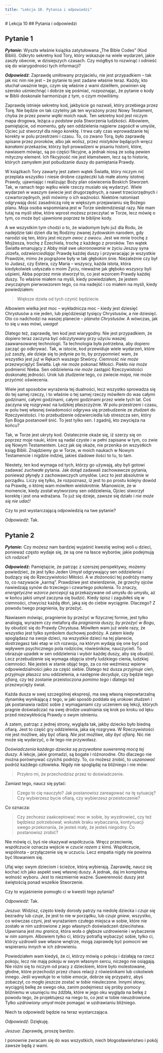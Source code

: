 ```yaml
---
title: "Lekcja 10. Pytania i odpowiedzi"
---
```


<div markdown="1" class="chHead"> 
# Lekcja 10
## Pytania i odpowiedzi

</div>

## Pytanie 1

***Pytanie*:** Wyszła właśnie książka zatytułowana „The Bible Codes” (Kod Biblii). Odkryto sekretny kod Tory, który wskazuje na wiele wydarzeń, jakie zaszły obecnie, w dzisiejszych czasach. Czy mógłbyś to rozwinąć i odnieść się do wiarygodności tych informacji?

***Odpowiedź***: Zaprawdę umiłowany przyjacielu, nie jest przypadkiem – tak jak nic nim nie jest – że pytanie to jest zadane właśnie teraz. Każdy, kto słuchał uważnie tego, czym się właśnie z wami dzieliłem, powinien się szeroko uśmiechnąć i dobrze się pośmiać, rozpoznając, że pytanie o kody w Biblii doskonale harmonizuje z tym, o czym mówiliśmy. 

Zaprawdę istnieje sekretny kod, jakbyście go nazwali, który przebiega przez Torę. Nie będzie on tak czytelny jak ten wyrażony przez Nowy Testament, chyba że przez *pewne wątki* moich nauk. Ten sekretny kod jest niczym mapa drogowa, leżąca *u podstaw* pola Stworzenia ludzkości. Albowiem, pamiętajcie, od momentu, gdy sen oddzielenia najpierw zagościł w umyśle, Ojciec już stworzył dla niego *korektę*. I trwa cały czas wprowadzanie tej korekty w polu przestrzeni i czasu. To, co zwano Torą, było zaprawdę spisane przez *proroków,* albo jak wolisz, przez *mistyków* będących wręcz *kanałami* przekazów, którzy byli prowadzeni w pisaniu historii, które, nawiasem mówiąc, są po części fikcyjne, a jednak niosą ze sobą pewien mityczny element. Ich fikcyjność nie jest kłamstwem, lecz są to historie, których zamysłem jest pobudzanie duszy do pamiętania Prawdy. 

W książkach Tory zawarty jest zatem wątek Światła, który niczym nić przeplata wszystko i niesie drobne cząsteczki lub małe atomy istotnej Prawdy, ujawniając i realizując Boży plan oświecenia Boskich Stworzeń. Tak, w ramach tego wątku wiele rzeczy musiało się wydarzyć. Wiele wydarzeń w waszym świecie jest drugorzędnych, a nawet trzeciorzędnych i czwartorzędnych, jeśli mówimy o ich ważności. Niektóre natomiast odgrywają dość zasadniczą rolę w większym przejawianiu się Bożego planu. Moja osoba wspomniana jest w Torze siedemdziesiąt razy. Nie mam tutaj na myśli słów, które wprost możesz przeczytać w Torze, lecz mówię o tym, co może być ujawnione poprzez te biblijne kody.

A we wszystkim tym chodzi o to, że wiadomym było już dla Rodu, że nadejdzie taki dzień dla tej Rodziny zwanej żydowskim narodem, gdy narodzi się ten, który jest niczym *owoc z owocu*. Jest we mnie trochę z Mojżesza, trochę z Ezechiela, trochę z każdego z proroków. Ten wątek Światła emanujący z Abby miał swe *ukoronowanie* w życiu Jeszuy syna Józefa, *odzwierciedlając* Prawdę każdej duszy i przywracając je wszystkie Prawdzie, mimo że pogrążone były w tak głębokim śnie. Niezależnie czy był to Judasz, czy Estera, czy Maria – wszyscy, każda istota, która kiedykolwiek usłyszała o moim Życiu, nieważne jak głęboko wszyscy byli uśpieni, Abba poprzez mnie stworzył to, co jest wzorcem Prawdy każdej duszy. To właśnie miałem na myśli, kiedy powiedziałem, że jestem zwyczajnym pierwowzorem tego, co ma nadejść i co miałem na myśli, kiedy powiedziałem:

>Większe dzieła od tych czynić będziecie.

Albowiem wielka jest moc – wykładnicza moc – kiedy jest dziesięć Chrystusów a nie jeden, lub pięćdziesiąt tysięcy Chrystusów, a nie dziesięć. Oto co nadchodzi na waszej planecie – *planeta Chrystusów.* A wówczas, jak to się u was mówi, *uwaga*!

Dlatego też, zaprawdę, ten kod jest wiarygodny. Nie jest przypadkiem, że dopiero teraz zaczyna być odczytywany przy użyciu waszej zaawansowanej technologii. Ta technologia była potrzebna, aby dopiero zacząć go odkrywać. Tak, w istocie, kod przewiduje wiele wydarzeń, które już zaszły, ale dzieje się to jedynie po to, by przypomnieć wam, że wszystko jest *już* w Rękach waszego Stwórcy. Ciemność *nie może* przezwyciężyć Światła. Lęk *nie może* pokonać Miłości. Piekło *nie może* podmienić Nieba. Sen oddzielenia *nie może* zastąpić Rzeczywistości doskonałej jedności. Urok lub złudzenie tego, co zwiecie *maya*, nie może przyćmić oświecenia.

Wiele jest sposobów wyrażenia tej dualności, lecz wszystko sprowadza się do tej samej rzeczy, i to właśnie o tej samej rzeczy mówiłem do was całymi godzinami, całymi godzinami, całymi godzinami przez wiele tych lat. Coś zaczyna się rozgrywać na ludzkiej płaszczyźnie. W polu przestrzeni i czasu, w polu twej własnej świadomości odgrywa się przebudzenie ze złudzeń do Rzeczywistości. I to przebudzenie odzwierciedla lub streszcza sen, który Syn Boga postanowił śnić. To jest tylko sen. I zgadnij, kto zwycięża na końcu?

Tak, w Torze jest ukryty kod. Ostatecznie okaże się, iż szerzy się on poprzez moje nauki, które są nadal czyste i w pełni zapisane w tym, co zwie się Nowym Testamentem. Lecz jak się okaże, nie przenika on wszystkich ksiąg Biblii. Znajdziemy go w Torze, w moich naukach w Nowym Testamencie i nigdzie indziej, jakieś śladowe ilości to tu, to tam.

Niestety, ten kod wymaga od tych, którzy go używają, aby byli gotowi zadawać *zuchwałe* pytania. Jak dotąd zadawali zachowawcze pytania, ponieważ płynęły z zachowawczych umysłów. Lecz to jest absolutnie w porządku. Liczy się tylko, że rozpoznasz, iż jest to po prostu kolejny dowód na Prawdę, o której wam mówiłem wielokrotnie. Mianowicie, że w momencie, kiedy został wytworzony sen oddzielenia, Ojciec stworzył korektę i jest ona wdrażana. To już się dzieje, zawsze się działo i *nie może się nie udać!*

Czy to jest wystarczającą odpowiedzią na twe pytanie?

*Odpowiedź*: Tak.

## Pytanie 2

***Pytanie*:** Czy możesz nam bardziej wyjaśnić kwestię wolnej woli u dzieci, ponieważ często wydaje się, że są one na łasce wyborów, jakie podejmują ich rodzice?

***Odpowiedź:*** Pamiętajcie, że patrząc z szerszej perspektywy, możemy powiedzieć, że jest tylko Jeden Umysł odgrywający sen oddzielenia i budzący się do Rzeczywistości Miłości. A w złożoności tej podróży mamy to, co nazywacie „karmą”. Prawdziwe jest stwierdzenie, że grzechy ojców nawiedzają synów do trzeciego i czwartego pokolenia. To znaczy, *energetyczne wzorce percepcji* są przekazywane od umysłu do umysłu, aż w końcu jakiś umysł zaczyna się budzić. Kiedy śpisz i zagubiłeś się w ciemności, chwycisz każdą dłoń, jaką się do ciebie wyciągnie. Dlaczego? Z powodu twego pragnienia, by przeżyć. 

Nawiasem mówiąc, pragnienie by przeżyć w fizycznej formie, jest tylko analogią, wyrazem czy metaforą dla *pragnienia duszy, by przeżyć w Bogu*, by obudzić się do Prawdy Chrystusa. Mówiłem wam już wiele razy, że wszystko jest tylko symbolem duchowej podróży. A zatem kiedy spoglądasz na swoje dzieci, na wszystkie dzieci na tej planecie, dostrzegasz taki etap w ich rozwoju, na którym wydają się one być pod wpływem psychicznego pola rodziców, rówieśników, nauczycieli. To obrazuje upadek w sen oddzielenia i wybór każdej duszy, aby się obudzić. Lecz przebudzenie się wymaga objęcia strefy ludzkiego cienia, ludzkiej ciemności. Nie jesteś w stanie objąć tego, za co nie weźmiesz wpierw odpowiedzialności jako za część siebie. Dlatego też dusza *przyjmuje* cień, *przyjmuje* płaszcz snu oddzielenia, a następnie *decyduje*, czy będzie tego *ofiarą*, czy też zostanie przeistoczona *pomimo tego* i dlatego też przezwycięży świat.

Każda dusza w swej szczególnej ekspresji, ma swą własną niepowtarzalną dynamikę wynikającą z tego, w jaki sposób poddała się urokowi złudzeń i jak postanawia radzić sobie z wymaganiami czy uczeniem się lekcji, których pragnie doświadczać na swej drodze uwalniania się krok po kroku od lęku przed niezwykłością Prawdy o swym istnieniu. 

A zatem, patrząc z jednej strony, wygląda tak, jakby dziecko było biedną ofiarą. Jest to część gry oddzielenia, jaka się rozgrywa. W Rzeczywistości nie jest możliwe, aby być ofiarą. *Nie jest możliwe, aby być ofiarą.* Nic nie może się wydarzyć, o ile tego nie przywołasz. 

*Doświadczenia każdego dziecka są przywołane suwerenną mocą tej duszy.* A lekcje, jakie gromadzi, są bogate i różnorodne. Oto dlaczego nie można porównywać czyichś podróży. To, co możesz zrobić, to *uszanować* podróż każdego człowieka. Nigdy nie spoglądaj na bliźniego i nie mów:

>Przykro mi, że przechodzisz przez to doświadczenie.

Zamiast tego, naucz się pytać:

>Czego to cię nauczyło? Jak postanowisz zareagować na tę sytuację? Czy wybierzesz bycie ofiarą, czy wybierzesz przeistoczenie?

Co oznacza:

>Czy zechcesz zaakceptować moc w sobie, by wyzdrowieć, czy też będziesz potrzebował, wskutek braku wybaczania, kontynuacji swego przekonania, że jesteś mały, że jesteś niegodny. Co postanowisz zrobić?

Nie mówię ci, byś nie okazywał współczucia. Wręcz przeciwnie, *współczucie* oznacza wejście w *czucie razem* z kimś. Współczucie, wspólnota – przyłączenie się w uczuciu. Lecz empatia nigdy nie powinna być litowaniem się. 

Ufaj więc swym dzieciom i ścieżce, którą wybierają. Zaprawdę, naucz się kochać ich jako aspekt swej własnej duszy. A jednak, daj im kompletną wolność wyboru. Jest to niezmiernie ważne. Suwerenność duszy jest świętością ponad wszelkie Stworzenie.

Czy to wyjaśnienie pomogło ci w kwestii tego pytania?

*Odpowiedź*: Tak.

*Jeszua*: Widzisz, często kiedy dorosły patrzy na niedolę dziecka i *czuje* *się* bezradny lub *czuje*, że jest to nie w porządku, lub *czuje* *gniew*, wszystko, co wówczas czyni, jest wyrażaniem czułego miejsca w sobie, które nie zostało w nim uzdrowione z jego własnych doświadczeń dzieciństwa. Ujawniana jest *mu* *granica*, która woła o głębsze uzdrowienie i wybaczenie w *nim* *samym*. Albowiem tylko ci, którzy potrafią wybaczyć sobie, tylko ci, którzy uzdrowili swe własne wnętrze, mogą zaprawdę być pomocni we wspieraniu innych w ich zdrowieniu.

Powiedziałem wam kiedyś, że ci, którzy mówią o pokoju i działają na rzecz pokoju, lecz nie mają pokoju w swym własnym sercu, niczego nie osiągają. Nie różni się to niczym od pracy z dzieckiem, które było molestowane, głodne, które przechodzi przez chaos relacji z rówieśnikami lub cokolwiek innego. Jeśli wywołuje to w tobie *emocje*, dobrze się przypatrz, abyś zobaczył, co mogło jeszcze zostać w *tobie* nieuleczone. Innymi słowy, wyciągnij belkę ze swego oka, zanim podejmiesz się próby pomocy bliźniemu w usunięciu mu źdźbła, które w jego oku wygląda na belkę z powodu tego, że projektujesz na niego to, co jest w tobie nieuzdrowione. Tylko *uzdrowiony umysł* może pomagać w uzdrawianiu bliźniego.

Niech ta odpowiedź będzie na teraz wystarczająca.

*Odpowiedź*: Dziękuję.

*Jeszua*: Zaprawdę,  proszę bardzo.

I ponownie zwracam się do was wszystkich, niech błogosławieństwo i pokój zawsze będą z wami.

